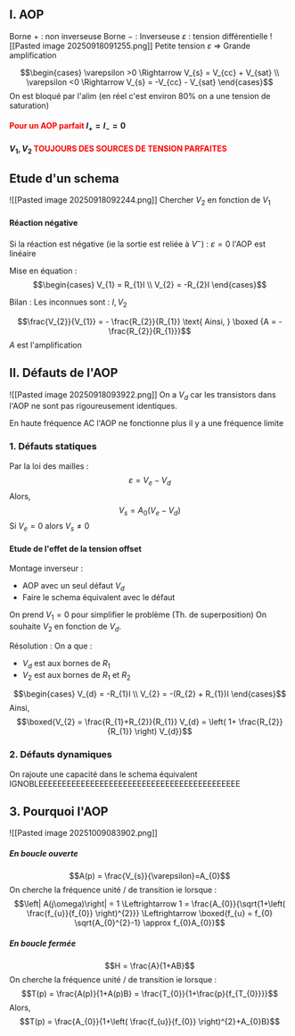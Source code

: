## I. AOP
Borne $+$ : non inverseuse
Borne $-$ : Inverseuse
$\varepsilon$ : tension différentielle
![[Pasted image 20250918091255.png]]
Petite tension $\varepsilon$ $\Rightarrow$ Grande amplification


$$\begin{cases}
\varepsilon >0 \Rightarrow V_{s} = V_{cc} + V_{sat} \\
\varepsilon <0 \Rightarrow V_{s} = -V_{cc} - V_{sat}
\end{cases}$$
On est bloqué par l'alim (en réel c'est environ $80\%$ on a une tension de saturation)

#### <font color="red">Pour un AOP parfait </font>$I_+ =  I_{-}  = 0$
#### $V_{1}, V_{2}$ <font color="red">TOUJOURS DES SOURCES DE TENSION PARFAITES</font>
## Etude d'un schema
![[Pasted image 20250918092244.png]]
Chercher $V_{2}$ en fonction de $V_{1}$

#### Réaction négative
Si la réaction est négative (ie la sortie est reliée à $V^{-}$) :
$\varepsilon =0$ l'AOP est linéaire

Mise en équation :
$$\begin{cases}
V_{1} = R_{1}I \\
V_{2} = -R_{2}I
\end{cases}$$

Bilan :
Les inconnues sont : $I, V_{2}$

$$\frac{V_{2}}{V_{1}} = - \frac{R_{2}}{R_{1}} \text{ Ainsi, } \boxed {A = -\frac{R_{2}}{R_{1}}}$$
$A$ est l'amplification

## II. Défauts de l'AOP
![[Pasted image 20250918093922.png]]
On a $V_{d}$ car les transistors dans l'AOP ne sont pas rigoureusement identiques.

En haute fréquence AC l'AOP ne fonctionne plus il y a une fréquence limite

### 1. Défauts statiques
Par la loi des mailles : 
$$\varepsilon = V_{e } -V_{d}$$
Alors, 
$$V_{s} = A_{0}(V_{e}-V_{d})$$
Si $V_{e} = 0$ alors $V_{s} \neq 0$
#### Etude de l'effet de la tension offset
Montage inverseur : 
- AOP avec un seul défaut $V_{d}$
- Faire le schema équivalent avec le défaut

On prend $V_{1} = 0$ pour simplifier le problème (Th. de superposition)
On souhaite $V_{2}$ en fonction de $V_{d}$.

Résolution :
On a que : 
- $V_{d}$ est aux bornes de $R_{1}$
- $V_{2}$ est aux bornes de $R_{1}$ et $R_{2}$

$$\begin{cases}
V_{d} = -R_{1}I \\
V_{2} = -(R_{2} + R_{1})I
\end{cases}$$
Ainsi, 
$$\boxed{V_{2} = \frac{R_{1}+R_{2}}{R_{1}} V_{d} = \left( 1+ \frac{R_{2}}{R_{1}} \right) V_{d}}$$

### 2. Défauts dynamiques
On rajoute une capacité dans le schema équivalent IGNOBLEEEEEEEEEEEEEEEEEEEEEEEEEEEEEEEEEEEEEEEEEEE

## 3. Pourquoi l'AOP
![[Pasted image 20251009083902.png]]
##### En boucle ouverte
$$A(p) = \frac{V_{s}}{\varepsilon}=A_{0}$$
On cherche la fréquence unité / de transition ie lorsque :
$$\left| A(j\omega)\right| = 1 \Leftrightarrow 1 = \frac{A_{0}}{\sqrt{1+\left( \frac{f_{u}}{f_{0}} \right)^{2}}} \Leftrightarrow \boxed{f_{u} = f_{0} \sqrt{A_{0}^{2}-1} \approx f_{0}A_{0}}$$



##### En boucle fermée
$$H = \frac{A}{1+AB}$$
On cherche la fréquence unité / de transition ie lorsque :
$$T(p) = \frac{A(p)}{1+A(p)B} = \frac{T_{0}}{1+\frac{p}{f_{T_{0}}}}$$
Alors, 
$$T(p) = \frac{A_{0}}{1+\left( \frac{f_{u}}{f_{0}} \right)^{2}+A_{0}B}$$